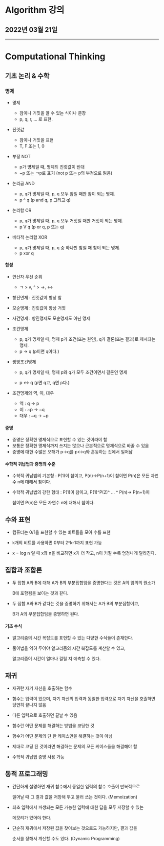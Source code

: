 # Algorithm 강의

## 2022년 03월 21일

---

# Computational Thinking

## 기초 논리 & 수학

### 명제

+ 명제
  + 참이나 거짓을 알 수 있는 식이나 문장
  + p, q, r, ... 로 표현.
+ 진릿값
  + 참이나 거짓을 표현
  + T, F 또는 1, 0
+ 부정 NOT
  + p가 명제일 때, 명제의 진릿값이 반대
  + ~p 또는 ㄱp로 표기 (not p 또는 p의 부정으로 읽음)

+ 논리곱 AND
  + p, q가 명제일 때, p, q 모두 참일 때만 참이 되는 명제.
  + p ^ q (p and q, p 그리고 q)
+ 논리합 OR
  + p, q가 명제일 때, p, q 모두 거짓일 때만 거짓이 되는 명제.
  + p V q (p or q, p 또는 q)
+ 베타적 논리합 XOR
  + p, q가 명제일 때, p, q 중 하나만 참일 때 참이 되는 명제.
  + p xor q

#### 합성

+ 연산자 우선 순위
  + ㄱ > v, ^ > ->, <->

+ 항진면제 : 진릿값이 항상 참

+ 모순명제 : 진릿값이 항상 거짓

+ 사건명제 : 항진명제도 모순명제도 아닌 명제

+ 조건명제

  + p, q가 명제일 때, 명제 p가 조건(또는 원인), q가 결론(또는 결과)로 제시되는 명제.
  + p -> q (p이면 q이다.)

+ 쌍방조건명제

  + p, q가 명제일 때, 명제 p와 q가 모두 조건이면서 결론인 명제

  + p <-> q (p면 q고, q면 p다.)

+ 조건명제의 역, 이, 대우
  + 역 : q -> p
  + 이 : ~p -> ~q
  + 대우 : ~q -> ~p

#### 증명

+ 증명은 정확한 명제식으로 표현할 수 있는 것이라야 함
+ 보통은 정확한 명제식까지 쓰지는 않으나 근본적으로 명제식으로 바꿀 수 있음
+ 증명에 대한 수많은 오해가 p->q를 p<->q와 혼동하는 것에서 일어남

#### 수학적 귀납법과 증명의 수준

+ 수학적 귀납법의 기본형 : P(1)이 참이고, P(n)->P(n+1)이 참이면 P(n)은 모든 자연수 n에 대해서 참이다.

+ 수학적 귀납법의 강한 형태 : P(1)이 참이고, P(1)^P(2)^ ... ^ P(n)-> P(n+1)이

  참이면 P(n)은 모든 자연수 n에 대해서 참이다.

## 수와 표현

+ 컴퓨터는 0/1을 표현할 수 있는 비트들을 모아 수를 표현
+ k개의 비트를 사용하면 0부터 2^k-1까지 표현 가능

+ x = log n 일 때 x와 n을 비교하면 x가 더 작고, n이  커질 수록 엄청나게 달라진다.

## 집합과 조합론

+ 두 집합 A와 B에 대해 A가 B의 부분집합임을 증명한다는 것은 A의 임의의 원소가

  B에 포함됨을 보이는 것과 같다.

+ 두 집합 A와 B가 같다는 것을 증명하기 위해서는 A가 B의 부분집합이고,

  B가 A의 부분집합임을 증명하면 된다.

#### 기초 수식

+ 알고리즘의 시간 복잡도를 표현할 수 있는 다양한 수식들이 존재한다.

+ 풀이법을 익혀 두어야 알고리즘의 시간 복잡도를 계산할 수 있고,

  알고리즘이 시간이 얼마나 걸릴 지 예측할 수 있다.

## 재귀

+ 재귀란 자기 자신을 호출하는 함수
+ 함수는 입력이 있으며, 자기 자신의 입력과 동일한 입력으로 자기 자신을 호출하면 당연히 끝나지 않음

+ 다른 입력으로 호출하면 끝날 수 있음

+ 함수란 어떤 문제를 해결하는 방법을 코딩한 것
+ 함수가 어떤 문제의 단 한 케이스만을 해결하는 것이 아님
+ 제대로 코딩 된 것이라면 해결하는 문제의 모든 케이스들을 해결해야 함
+ 수학적 귀납법 증명 사용 가능

## 동적 프로그래밍

+ 간단하게 설명하면 재귀 함수에서 동일한 입력의 함수 호출이 반복적으로

  일어날 때 그 결과 값을 저장해 두고 불러 쓰는 것이다. (Memoization)

+ 최초 입력에서 파생되는 모든 가능한 입력에 대한 답을 모두 저장할 수 있는

  메모리가 있어야 한다.

+ 단순히 재귀에서 저장된 값을 찾아보는 것으로도 가능하지만, 결과 값을

  순서를 정해서 계산할 수도 있다. (Dynamic Programming)
